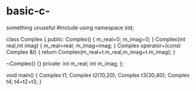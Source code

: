 # basic-c-
something unuseful
#include<iostream>
using namespace std;

class Complex
{
public:
Complex()
{
  m_real=0;
  m_imag=0;
}
Complex(int real,int imag)
{
  m_real=real;
  m_imag=imag;
}
Complex operator+(const Complex &t)
{
  return Complex(m_real+t.m_real,m_imag+t.m_imag);
}

~Complex()
{}
private:
  int m_real;
  int m_imag;
};

void main()
{
  Complex t1;
  Complex t2(10,20);
  Complex t3(30,40);
  Complex t4;
  t4=t2+t3;
}
